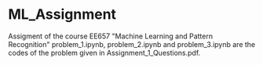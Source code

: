 # ML_Assignment
Assigment of the course EE657 "Machine Learning and Pattern Recognition"
problem_1.ipynb, problem_2.ipynb and problem_3.ipynb are the codes of the problem given in Assignment_1_Questions.pdf.
